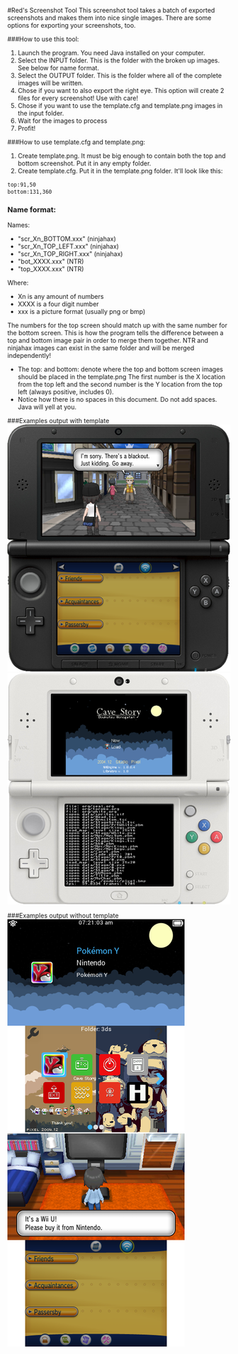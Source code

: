 #Red's Screenshot Tool
This screenshot tool takes a batch of exported screenshots and makes them into nice single images. There are some options for exporting your screenshots, too.

###How to use this tool:
1. Launch the program. You need Java installed on your computer.
2. Select the INPUT folder. This is the folder with the broken up images. See below for name format.
3. Select the OUTPUT folder. This is the folder where all of the complete images will be written. 
4. Chose if you want to also export the right eye. This option will create 2 files for every screenshot! Use with care!
5. Chose if you want to use the template.cfg and template.png images in the input folder. 
6. Wait for the images to process
7. Profit!

###How to use template.cfg and template.png:
1. Create template.png. It must be big enough to contain both the top and bottom screenshot. Put it in any empty folder.
2. Create template.cfg. Put it in the template.png folder. It'll look like this:
```text
top:91,50
bottom:131,360
```
### Name format:

Names:

* "scr_Xn_BOTTOM.xxx" (ninjahax)
* "scr_Xn_TOP_LEFT.xxx" (ninjahax)
* "scr_Xn_TOP_RIGHT.xxx" (ninjahax)
* "bot_XXXX.xxx" (NTR)
* "top_XXXX.xxx" (NTR)

Where:

* Xn is any amount of numbers
* XXXX is a four digit number
* xxx is a picture format (usually png or bmp)

The numbers for the top screen should match up with the same number for the bottom screen.
This is how the program tells the difference between a top and bottom image pair in order to
merge them together. NTR and ninjahax images can exist in the same folder and will be merged
independently! 

- The top: and bottom: denote where the top and bottom screen images should be placed in the template.png The first number is the X location from the top left and the second number is the Y location from the top left (always positive, includes 0).
- Notice how there is no spaces in this document. Do not add spaces. Java will yell at you.

###Examples output with template
![An example screenshot exported with a template.](./output/scr_68_MERGED.png "Screenshot")
![An example screenshot exported with a template.](./output/scr_85_MERGED.png "Screenshot")

###Examples output without template
![An example screenshot exported with this tool alone.](./output/scr_28_MERGED.png "Screenshot")
![An example screenshot exported with this tool alone.](./output/scr_30_MERGED.png "Screenshot")
